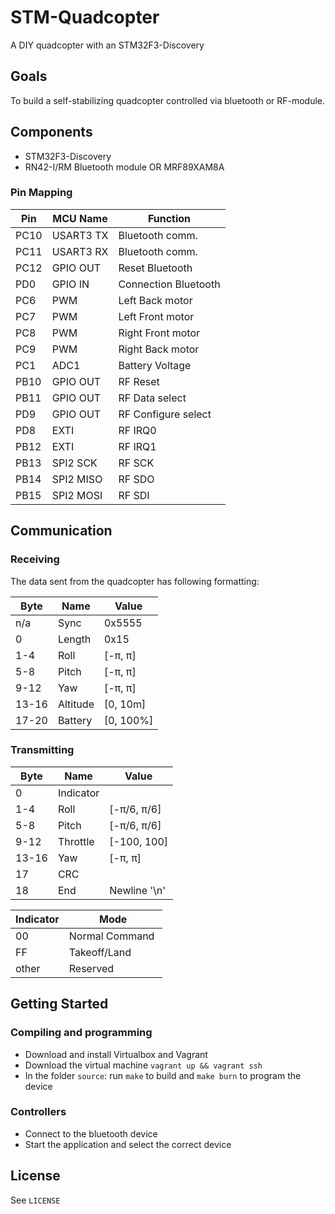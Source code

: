 # STM-Quadcopter

A DIY quadcopter with an STM32F3-Discovery

## Goals

To build a self-stabilizing quadcopter controlled via bluetooth or RF-module.

## Components

* STM32F3-Discovery
* RN42-I/RM Bluetooth module OR MRF89XAM8A

### Pin Mapping

| Pin  | MCU Name  | Function             |
| ---  | --------  | --------             |
| PC10 | USART3 TX | Bluetooth comm.      |
| PC11 | USART3 RX | Bluetooth comm.      |
| PC12 | GPIO OUT  | Reset Bluetooth      |
| PD0  | GPIO IN   | Connection Bluetooth |
| PC6  | PWM       | Left Back motor      |
| PC7  | PWM       | Left Front motor     |
| PC8  | PWM       | Right Front motor    |
| PC9  | PWM       | Right Back motor     |
| PC1  | ADC1      | Battery Voltage      |
| PB10 | GPIO OUT  | RF Reset             |
| PB11 | GPIO OUT  | RF Data select       |
| PD9  | GPIO OUT  | RF Configure select  |
| PD8  | EXTI      | RF IRQ0              |
| PB12 | EXTI      | RF IRQ1              |
| PB13 | SPI2 SCK  | RF SCK               |
| PB14 | SPI2 MISO | RF SDO               |
| PB15 | SPI2 MOSI | RF SDI               |

## Communication

### Receiving

The data sent from the quadcopter has following formatting:

| Byte  | Name     | Value     |
| ---   | ---      | ---       |
| n/a   | Sync     | 0x5555    |
| 0     | Length   | 0x15      |
| 1-4   | Roll     | [-π, π]   |
| 5-8   | Pitch    | [-π, π]   |
| 9-12  | Yaw      | [-π, π]   |
| 13-16 | Altitude | [0, 10m]  |
| 17-20 | Battery  | [0, 100%] |

### Transmitting

| Byte  | Name      | Value        |
| ---   | ----      | ---          |
| 0     | Indicator |              |
| 1-4   | Roll      | [-π/6, π/6]  |
| 5-8   | Pitch     | [-π/6, π/6]  |
| 9-12  | Throttle  | [-100, 100]  |
| 13-16 | Yaw       | [-π, π]      |
| 17    | CRC       |              |
| 18    | End       | Newline '\n' |

| Indicator | Mode            |
| ---       | ---             |
| 00        | Normal Command  |
| FF        | Takeoff/Land    |
| other     | Reserved        |

## Getting Started

### Compiling and programming
  - Download and install Virtualbox and Vagrant
  - Download the virtual machine `vagrant up && vagrant ssh`
  - In the folder `source`: run `make` to build and `make burn` to program the
    device

### Controllers
  - Connect to the bluetooth device
  - Start the application and select the correct device

## License
See `LICENSE`
